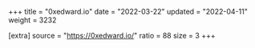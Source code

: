 +++
title = "0xedward.io"
date = "2022-03-22"
updated = "2022-04-11"
weight = 3232

[extra]
source = "https://0xedward.io/"
ratio = 88
size = 3
+++
